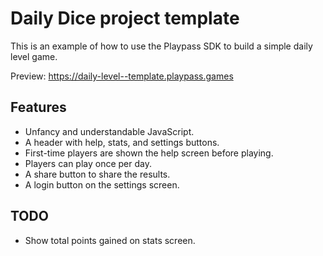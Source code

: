 # Daily Dice project template

This is an example of how to use the Playpass SDK to build a simple daily level game.

Preview: https://daily-level--template.playpass.games

## Features

- Unfancy and understandable JavaScript.
- A header with help, stats, and settings buttons.
- First-time players are shown the help screen before playing.
- Players can play once per day.
- A share button to share the results.
- A login button on the settings screen.

## TODO

- Show total points gained on stats screen.